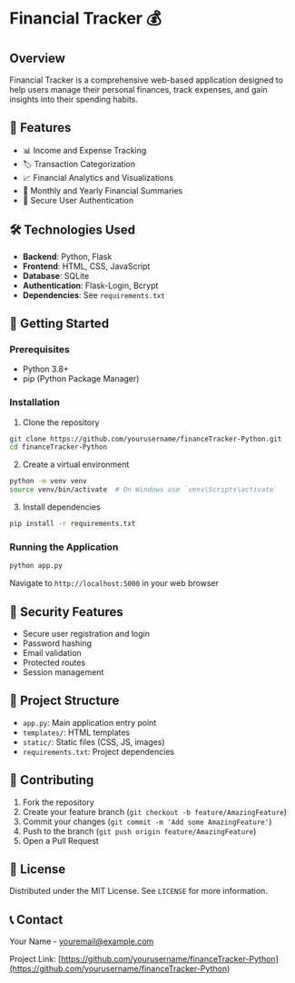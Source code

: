 # Financial Tracker 💰

## Overview
Financial Tracker is a comprehensive web-based application designed to help users manage their personal finances, track expenses, and gain insights into their spending habits.

## 🌟 Features
- 📊 Income and Expense Tracking
- 🏷️ Transaction Categorization
- 📈 Financial Analytics and Visualizations
- 📅 Monthly and Yearly Financial Summaries
- 🔐 Secure User Authentication

## 🛠 Technologies Used
- **Backend**: Python, Flask
- **Frontend**: HTML, CSS, JavaScript
- **Database**: SQLite
- **Authentication**: Flask-Login, Bcrypt
- **Dependencies**: See `requirements.txt`

## 🚀 Getting Started

### Prerequisites
- Python 3.8+
- pip (Python Package Manager)

### Installation
1. Clone the repository
```bash
git clone https://github.com/yourusername/financeTracker-Python.git
cd financeTracker-Python
```

2. Create a virtual environment
```bash
python -m venv venv
source venv/bin/activate  # On Windows use `venv\Scripts\activate`
```

3. Install dependencies
```bash
pip install -r requirements.txt
```

### Running the Application
```bash
python app.py
```
Navigate to `http://localhost:5000` in your web browser

## 🔐 Security Features
- Secure user registration and login
- Password hashing
- Email validation
- Protected routes
- Session management

## 📂 Project Structure
- `app.py`: Main application entry point
- `templates/`: HTML templates
- `static/`: Static files (CSS, JS, images)
- `requirements.txt`: Project dependencies

## 🤝 Contributing
1. Fork the repository
2. Create your feature branch (`git checkout -b feature/AmazingFeature`)
3. Commit your changes (`git commit -m 'Add some AmazingFeature'`)
4. Push to the branch (`git push origin feature/AmazingFeature`)
5. Open a Pull Request

## 📜 License
Distributed under the MIT License. See `LICENSE` for more information.

## 📞 Contact
Your Name - youremail@example.com

Project Link: [https://github.com/yourusername/financeTracker-Python](https://github.com/yourusername/financeTracker-Python)
